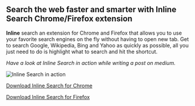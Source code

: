 ## Search the web faster and smarter with Inline Search Chrome/Firefox extension
**Inline** search an extension for Chrome and Firefox that allows you to use your favorite search engines on the fly without having to open new tab. Get to search Google, Wikipedia, Bing and Yahoo as quickly as possible, all you just need to do is highlight what to search and hit the shortcut.



_Have a look at Inline Search in action while writing a post on medium._

![Inline Search in action](https://res.cloudinary.com/practicaldev/image/fetch/s--BlQ2faao--/c_limit%2Cf_auto%2Cfl_progressive%2Cq_66%2Cw_880/https://i.imgur.com/ZYo0EWe.gif)


[Download Inline Search for Chrome](https://chrome.google.com/webstore/detail/inline-search/mihhpdfdjlgmpmgbajjfbepmfeedgnnj)

[Download Inline Search for Firefox](
https://addons.mozilla.org/en-US/firefox/addon/inline-search/)